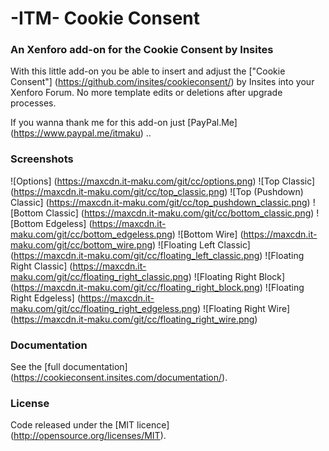 # -ITM- Cookie Consent
### An Xenforo add-on for the Cookie Consent by Insites

With this little add-on you be able to insert and adjust the ["Cookie Consent"] (https://github.com/insites/cookieconsent/) by Insites into your Xenforo Forum. No more template edits or deletions after upgrade processes.

If you wanna thank me for this add-on just [PayPal.Me] (https://www.paypal.me/itmaku) ..

### Screenshots

![Options] (https://maxcdn.it-maku.com/git/cc/options.png)
![Top Classic] (https://maxcdn.it-maku.com/git/cc/top_classic.png)
![Top (Pushdown) Classic] (https://maxcdn.it-maku.com/git/cc/top_pushdown_classic.png)
![Bottom Classic] (https://maxcdn.it-maku.com/git/cc/bottom_classic.png)
![Bottom Edgeless] (https://maxcdn.it-maku.com/git/cc/bottom_edgeless.png)
![Bottom Wire] (https://maxcdn.it-maku.com/git/cc/bottom_wire.png)
![Floating Left Classic] (https://maxcdn.it-maku.com/git/cc/floating_left_classic.png)
![Floating Right Classic] (https://maxcdn.it-maku.com/git/cc/floating_right_classic.png)
![Floating Right Block] (https://maxcdn.it-maku.com/git/cc/floating_right_block.png)
![Floating Right Edgeless] (https://maxcdn.it-maku.com/git/cc/floating_right_edgeless.png)
![Floating Right Wire] (https://maxcdn.it-maku.com/git/cc/floating_right_wire.png)

### Documentation 

See the [full documentation] (https://cookieconsent.insites.com/documentation/).

### License

Code released under the [MIT licence] (http://opensource.org/licenses/MIT).
